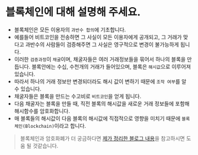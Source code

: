 # 블록체인에 대해 설명해 주세요.

- 블록체인은 모든 이용자의 `과반수 합의`에 기초합니다.
- 예를들어 비트코인을 전송하면 그 사실이 모든 이용자에게 공개되고, 그 거래가 맞다고 과반수의 사람들이 검증해주면 그 사실은 영구적으로 변경이 불가능하게 됩니다.
- 이러한 `검증과정`이 `채굴`이며, 채굴자들은 여러 거래정보들을 묶어서 하나의 블록을 만듭니다. 블록안에는 수십, 수천개의 거래가 들어있으며, 블록은 `해시값`으로 이루어져 있습니다.
- 따라서 하나의 거래 정보만 변경되더라도 해시 값이 변하기 때문에 `조작 여부`를 알 수 있습니다.
- 채굴자들은 블록을 만드는 수고비로 `비트코인`을 얻게 됩니다.
- 다음 채굴자는 블록을 만들 때, 직전 블록의 해시값을 새로운 거래 정보들에 포함해 해시함수를 암호화합니다.
- 매 블록들의 해시값이 다음 블록의 해시값에 직접적으로 영향을 미치기 때문에 `블록체인(Blockchain)`이라고 합니다.

> 블록체인과 암호화폐가 더 궁금하다면 [제가 정리한 블로그 내용](https://medium.com/webeveloper/%ED%99%94%ED%8F%90%ED%98%81%EB%AA%85%EC%9D%84-%EC%9D%BD%EA%B3%A0-%EC%A0%95%EB%A6%AC%ED%95%9C-%EA%B8%80-2f0d7306e867)을 참고하시면 도움 될 것같습니다.
